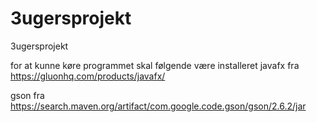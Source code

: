 # 3ugersprojekt
3ugersprojekt

for at kunne køre programmet skal følgende være installeret
javafx fra  https://gluonhq.com/products/javafx/

gson fra https://search.maven.org/artifact/com.google.code.gson/gson/2.6.2/jar